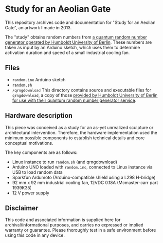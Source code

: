 # Study for an Aeolian Gate
This repository archives code and documentation for "Study for an Aeolian Gate", an artwork I made in 2013.

The "study" obtains random numbers from [a quantum random number generator operated by Humboldt
University of Berlin](https://qrng.physik.hu-berlin.de/). These numbers are taken as input by an Arduino sketch, which uses them to determine activation 
duration and speed of a small industrial cooling fan.

## Files
- `random.ino` Arduino sketch
- `random.sh`
- `/qrngdownload` This directory contains source and executable files for `qrngdownload`, a copy of those [provided by Humboldt
University of Berlin for use with their quantum random number generator service](https://qrng.physik.hu-berlin.de/download).

## Hardware description
This piece was conceived as a study for an as-yet unrealized sculpture or architectural intervention. Therefore, the
 hardware implementation used the minimum possible components to establish technical details and core conceptual
 motivations. 
 
 The key components are as follows:
 - Linux instance to run `random.sh` (and qrngdownload)
 - Arduino UNO loaded with `random.ino`, connected to Linux instance via USB to load random data
 - Sparkfun Ardumoto (Arduino-compatible shield using a L298 H-bridge)
 - 92 mm x 92 mm industrial cooling fan, 12VDC 0.18A (Mcmaster-carr part 1939K35)
 - 12 V power supply
 
 ## Disclaimer
 This code and associated information is supplied here for archival/informational purposes, and carries no expressed
 or implied warranty or guarantee. Please thoroughly test in a safe environment before using this code in any device.

